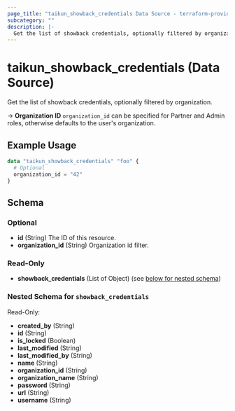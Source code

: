 ```yaml
---
page_title: "taikun_showback_credentials Data Source - terraform-provider-taikun"
subcategory: ""
description: |-
  Get the list of showback credentials, optionally filtered by organization.
---
```


# taikun_showback_credentials (Data Source)

Get the list of showback credentials, optionally filtered by organization.

-> **Organization ID** `organization_id` can be specified for Partner and Admin roles, otherwise defaults to the user's organization.

## Example Usage

```terraform
data "taikun_showback_credentials" "foo" {
  # Optional
  organization_id = "42"
}
```

<!-- schema generated by tfplugindocs -->
## Schema

### Optional

- **id** (String) The ID of this resource.
- **organization_id** (String) Organization id filter.

### Read-Only

- **showback_credentials** (List of Object) (see [below for nested schema](#nestedatt--showback_credentials))

<a id="nestedatt--showback_credentials"></a>
### Nested Schema for `showback_credentials`

Read-Only:

- **created_by** (String)
- **id** (String)
- **is_locked** (Boolean)
- **last_modified** (String)
- **last_modified_by** (String)
- **name** (String)
- **organization_id** (String)
- **organization_name** (String)
- **password** (String)
- **url** (String)
- **username** (String)


